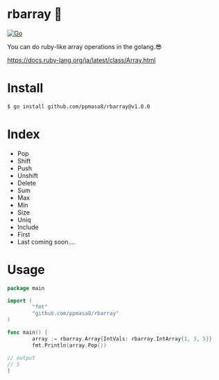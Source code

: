 # rbarray &#x1f48e;
[![Go](https://github.com/ppmasa8/rbarray/actions/workflows/go.yml/badge.svg?branch=master)](https://github.com/ppmasa8/rbarray/actions/workflows/go.yml)

You can do ruby-like array operations in the golang.&#x1f60e;

https://docs.ruby-lang.org/ja/latest/class/Array.html

# Install
```zsh
$ go install github.com/ppmasa8/rbarray@v1.0.0
```

# Index
- Pop
- Shift
- Push
- Unshift
- Delete
- Sum
- Max
- Min
- Size
- Uniq
- Include
- First
- Last
coming soon....

# Usage
```go
package main

import (
        "fmt"
        "github.com/ppmasa8/rbarray"
)

func main() {
        array := rbarray.Array{IntVals: rbarray.IntArray{1, 3, 5}}
        fmt.Println(array.Pop())

// output
// 5
}
```

